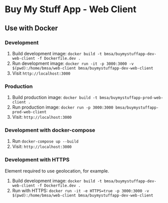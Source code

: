 # Buy My Stuff App - Web Client

## Use with Docker
### Development
1. Build development image: `docker build -t bmsa/buymystuffapp-dev-web-client -f Dockerfile.dev .`
2. Run development image: `docker run -it -p 3000:3000 -v $(pwd):/home/bmsa/web-client bmsa/buymystuffapp-dev-web-client`
3. Visit `http://localhost:3000`

### Production
1. Build production image: `docker build -t bmsa/buymystuffapp-prod-web-client .`
2. Run production image: `docker run -p 3000:3000 bmsa/buymystuffapp-prod-web-client`
3. Visit: `http://localhost:3000`

### Development with docker-compose
1. Run `docker-compose up --build`
2. Visit: `http://localhost:3000`

### Development with HTTPS
Element required to use geolocation, for example.
1. Build development image: `docker build -t bmsa/buymystuffapp-dev-web-client -f Dockerfile.dev .`
2. Run with HTTPS: `docker run -it -e HTTPS=true -p 3000:3000 -v $(pwd):/home/bmsa/web-client bmsa/buymystuffapp-dev-web-client`